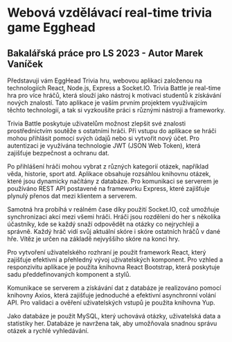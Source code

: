 # Webová vzdělávací real-time trivia game Egghead

## Bakalářská práce pro LS 2023 - Autor Marek Vaníček

Představuji vám EggHead Trivia hru, webovou aplikaci založenou na technologiích React, Node.js, Express a Socket.IO. Trivia Battle je real-time hra pro více hráčů, která slouží jako nástroj k motivaci studentů k získávání nových znalostí. Tato aplikace je vaším prvním projektem využívajícím těchto technologií, a tak si vyzkoušíte práci s různými nástroji a frameworky.

Trivia Battle poskytuje uživatelům možnost zlepšit své znalosti prostřednictvím soutěže s ostatními hráči. Při vstupu do aplikace se hráči mohou přihlásit pomocí svých údajů nebo si vytvořit nový účet. Pro autentizaci je využívána technologie JWT (JSON Web Token), která zajišťuje bezpečnost a ochranu dat.

Po přihlášení hráči mohou vybrat z různých kategorií otázek, například věda, historie, sport atd. Aplikace obsahuje rozsáhlou knihovnu otázek, které jsou dynamicky načítány z databáze. Pro komunikaci se serverem je používáno REST API postavené na frameworku Express, které zajišťuje plynulý přenos dat mezi klientem a serverem.

Samotná hra probíhá v reálném čase díky použití Socket.IO, což umožňuje synchronizaci akcí mezi všemi hráči. Hráči jsou rozděleni do her s několika účastníky, kde se každý snaží odpovědět na otázky co nejrychleji a správně. Každý hráč vidí svůj aktuální skóre i skóre ostatních hráčů v dané hře. Vítěz je určen na základě nejvyššího skóre na konci hry.

Pro vytvoření uživatelského rozhraní je použit framework React, který zajišťuje efektivní a přehledný vývoj uživatelských komponent. Pro vzhled a responzivitu aplikace je použita knihovna React Bootstrap, která poskytuje sadu předdefinovaných komponent a stylů.

Komunikace se serverem a získávání dat z databáze je realizováno pomocí knihovny Axios, která zajišťuje jednoduché a efektivní asynchronní volání API. Pro validaci a ověření uživatelských vstupů je použita knihovna Yup.

Jako databáze je použit MySQL, který uchovává otázky, uživatelská data a statistiky her. Databáze je navržena tak, aby umožňovala snadnou správu otázek a rychlé vyhledávání.
